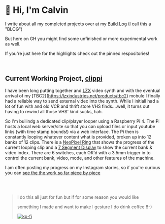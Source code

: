 # 🤘 Hi, I'm Calvin

I write about all my completed projects over at my [Build Log](https://calvins.pizza) (I call this a "BLOG")

But here on GH you might find some unfinished or more experimental work as well.

If you're just here for the highlights check out the pinned respositories!

<br />

## Current Working Project, [clippi](https://github.com/CMorooney/clippi)
I have been long putting together and [LZX](https://lzxindustries.net/) video synth and with the eventual arrival of my [TBC2}(https://lzxindustries.net/products/tbc2) mobule I finally had a reliable way to send external video into the synth. While I initiall had a lot of fun with and old VCR and thrift store VHS finds....well, it turns out having to rewind all those VHS' kind sucks, hah.

So I'm builindg a dedicated clip/player looper using a Raspberry Pi 4. The Pi hosts a local web server/site so that you can upload files or input youtube links (with time stamp bounds!) via a web interface. The Pi then is constantly looping whatever content what is provided, broken up into 12 banks of 12 clips. There is a [NeoPixel Ring](https://www.adafruit.com/product/2853) that shows the progress of the current looping clip and a [7 Segment Display](https://www.adafruit.com/product/811) to show the current bank & video index. There are 6 switches, each OR'd with a 3.5mm trigger in to control the current bank, video, mode, and other features of the machine.

I am often posting my progress on my Instagram stories, so if you're curious you can [see the the work so far piece by piece](https://www.instagram.com/stories/highlights/18034629643648571/)

<br />
<br />

> I do this all just for fun but if for some reason you would like
> 
> something I made and want to make I gesture I do drink coffee 8-)
> 
> [![ko-fi](https://ko-fi.com/img/githubbutton_sm.svg)](https://ko-fi.com/V7V6SPRXK)
